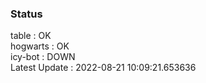 ### Status


table : OK  
hogwarts : OK  
icy-bot : DOWN  
Latest Update : 2022-08-21 10:09:21.653636
